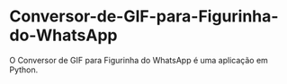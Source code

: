 # Conversor-de-GIF-para-Figurinha-do-WhatsApp
O Conversor de GIF para Figurinha do WhatsApp é uma aplicação em Python.
